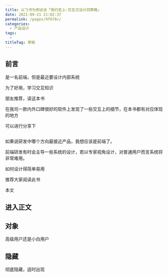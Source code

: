 ```yaml
---
title: 以飞书为例谈谈「简约至上:交互式设计四策略」
date: 2021-09-21 21:02:37
permalink: /pages/9f678c/
categories: 
  - 产品设计
tags: 
  - 
titleTag: 草稿
---
```

## 前言

是一名前端，但是最近要设计内部系统

为了好用，学习交互知识

朋友推荐，读这本书

在我司一款内外口碑很好的软件上发现了一些交互上的细节，在本书都有对应体现的地方

可以进行分享下

## 



如果说研发中哪个方向最接近产品，我想应该是前端了。

前端研发有时会主导一些系统的设计，若以专家视角设计，对普通用户而言系统将非常难用。

如何设计得简单易用

推荐大家阅读此书

本文

## 进入正文

## 对象

高级用户还是小白用户

## 隐藏

彻底隐藏，适时出现